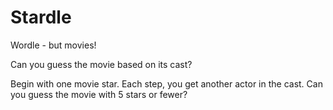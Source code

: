 # Stardle
Wordle - but movies!

Can you guess the movie based on its cast?

Begin with one movie star. Each step, you get another actor in the cast. Can you guess the movie with 5 stars or fewer?
